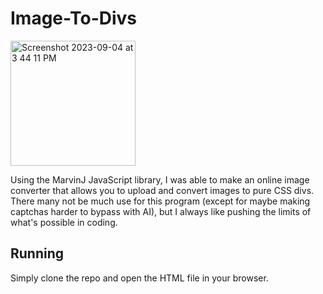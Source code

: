 # Image-To-Divs
<img width="200" alt="Screenshot 2023-09-04 at 3 44 11 PM" src="https://github.com/M-Valentino/Image-To-Divs/assets/79779618/32467aa3-bf7d-4203-9fc2-6c86be26b65b">

Using the MarvinJ JavaScript library, I was able to make an online image converter that allows you to upload and convert images to pure CSS divs. There many not be much use for this program (except for maybe making captchas harder to bypass with AI), but I always like pushing the limits of what's possible in coding.

## Running
Simply clone the repo and open the HTML file in your browser.
